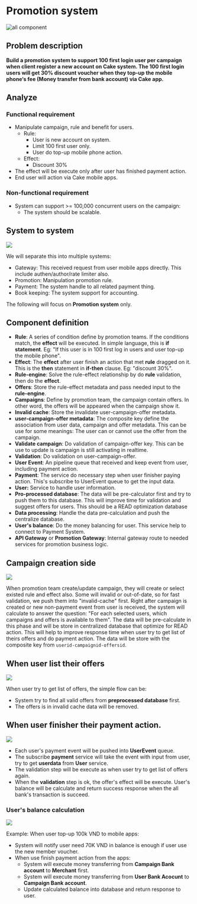 # Promotion system

<img src="docs/images/Cake-mobile.svg" alt="all component"/>

## Problem description
**Build a promotion system to support 100 first login user per campaign when client register a new account on Cake system. The 100 first login users will get 30% discount voucher when they top-up the mobile phone‘s fee (Money transfer from bank account) via Cake app.**
## Analyze
### Functional requirement
- Manipulate campaign, rule and benefit for users.
    - Rule:
        - User is new account on system.
        - Limit 100 first user only.
        - User do top-up mobile phone action.
    - Effect:
        - Discount 30%
- The effect will be execute only after user has finished payment action.
- End user will action via Cake mobile apps.
### Non-functional requirement
- System can support >= 100,000 concurrent users on the campaign:
    - The system should be scalable.

## System to system

<img src="docs/images/Cake-overall.svg">

We will separate this into multiple systems:
- Gateway: This received request from user mobile apps directly. This include authen/author/rate limiter also.
- Promotion: Manipulation promotion rule.
- Payment: The system handle to all related payment thing.
- Book keeping: The system support for accounting.

The following will focus on **Promotion system** only.

## Component definition

- **Rule**: A series of condition define by promotion teams. If the conditions match, the **effect** will be executed. In simple language, this is **if statement**. Eg: "If this user is in 100 first log in users and user top-up the mobile phone".
- **Effect**: The **effect** after user finish an action that met  **rule** dragged on it. This is the **then** statement in **if-then** clause. Eg: "discount 30%".
- **Rule-engine**: Solve the rule-effect relationship by do **rule** validation, then do the **effect**.
- **Offers**: Store the rule-effect metadata and pass needed input to the **rule-engine**.
- **Campaigns**: Define by promotion team, the campaign contain offers. In other word, the offers will be appeared when the campaign show it.
- **Invalid cache**: Store the invalidate user-campaign-offer metadata.
- **user-campaign-offer metadata**: The composite key define the association from user data, campaign and offer metadata. This can be use for some meanings: The user can or cannot use the offer from the campaign.
- **Validate campaign**: Do validation of  campaign-offer key. This can be use to update is campaign is still activating in realtime.
- **Validation**: Do validation on user-campaign-offer.
- **User Event**: An pipeline queue that received and keep event from user, including payment action.
- **Payment**: The service do necessary step when user finisher paying action. This's subscribe to UserEvent queue to get the input data.
- **User:** Service to handle user information.
- **Pro-processed database**: The data will be pre-calculator first and try to push them to this database. This will improve time for validation and suggest offers for users. This should be a READ optimization database
- **Data processing**:  Handle the data pre-calculation and push the centralize database.
- **User's balance**: Do the money balancing for user. This service help to connect to Payment System.
- **API Gateway** or **Promotion Gateway**: Internal gateway route to needed services for promotion business logic.

## Campaign creation side

<img src="docs/images/Cake-campaign-creator.svg">

When promotion team create/update campaign, they will create or select existed rule and effect also. Some will invalid or out-of-date, so for fast validation, we push them into "invalid-cache" first.
Right after campaign is created or new non-payment event from user is received, the system will calculate to answer the question: "For each selected users, which campaigns and offers is available to them". The data will be pre-calculate in this phase and will be store in centralized database that optimize for READ action. This will help to improve response time when user try to get list of theirs offers and do payment action. The data will be store with the composite key from `userid-campaignid-offersid`.

## When user list their offers

<img src="docs/images/Cake-get-offers.svg">

When user try to get list of offers, the simple flow can be:
- System try to find all valid offers from **preprocessed database** first.
- The offers is in invalid cache data will be removed.

##  When user finisher their payment action.

<img src="docs/images/Cake-issue-offer.svg">

- Each user's payment event will be pushed into **UserEvent** queue.
- The subscribe **payment** service will take the event with input from user, try to get **userdata** from **User** service.
- The validation step will be execute as when user try to get list of offers again.
- When the **validation** step is ok, the offer's effect will be execute. User's balance will be calculate and return success response when the all bank's transaction is succeed.

### User's balance calculation

<img src="docs/images/Cake-balance.svg">

Example: When user top-up 100k VND to mobile apps:
- System will notify user need 70K VND in balance is enough if user use the new member voucher.
- When use finish payment action from the apps:
    - System will execute money transferring from **Campaign Bank account** to **Merchant** first.
    - System will execute money transferring from **User Bank Acocunt** to **Campaign Bank account**.
    - Update calculated balance into database and return response to user.
